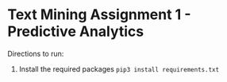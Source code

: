 # Text Mining Assignment 1 - Predictive Analytics

Directions to run:
1. Install the required packages
`pip3 install requirements.txt`
